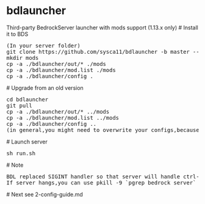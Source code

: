 <h1>bdlauncher</h1>
Third-party BedrockServer launcher with mods support (1.13.x only)
# Install it to BDS
<pre>
(In your server folder)
git clone https://github.com/sysca11/bdlauncher -b master --depth=1  
mkdir mods  
cp -a ./bdlauncher/out/* ./mods  
cp -a ./bdlauncher/mod.list ./mods  
cp -a ./bdlauncher/config .  
</pre>
# Upgrade from an old version
<pre>
cd bdlauncher
git pull
cp -a ./bdlauncher/out/* ../mods  
cp -a ./bdlauncher/mod.list ../mods
cp -a ./bdlauncher/config ..  
(in general,you might need to overwrite your configs,because new version uses a new format of config.)
</pre>
# Launch server
<pre>
sh run.sh
</pre>
# Note
<pre>
BDL replaced SIGINT handler so that server will handle ctrl-c safely(use /stop command).  
If server hangs,you can use pkill -9 `pgrep bedrock_server` to kill your server. 
</pre>
# Next
see 2-config-guide.md
